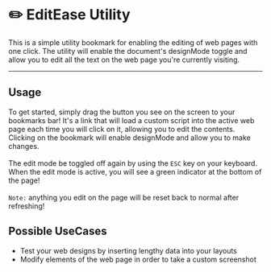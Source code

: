 # ✏️ EditEase Utility

This is a simple utility bookmark for enabling the editing of web pages with one click. The utility will enable the document's designMode toggle and allow you to edit all the text on the web page you're currently visiting.
<hr />

## Usage
To get started, simply drag the button you see on the screen to your bookmarks bar! It's a link that will load a custom script into the active web page each time you will click on it, allowing you to edit the contents. Clicking on the bookmark will enable designMode and allow you to make changes.
<br/><br/>
The edit mode be toggled off again by using the `ESC` key on your keyboard. <br/>When the edit mode is active, you will see a green indicator at the bottom of the page!
<br /><br/>
`Note:` anything you edit on the page will be reset back to normal after refreshing!

## Possible UseCases

- Test your web designs by inserting lengthy data into your layouts
- Modify elements of the web page in order to take a custom screenshot
